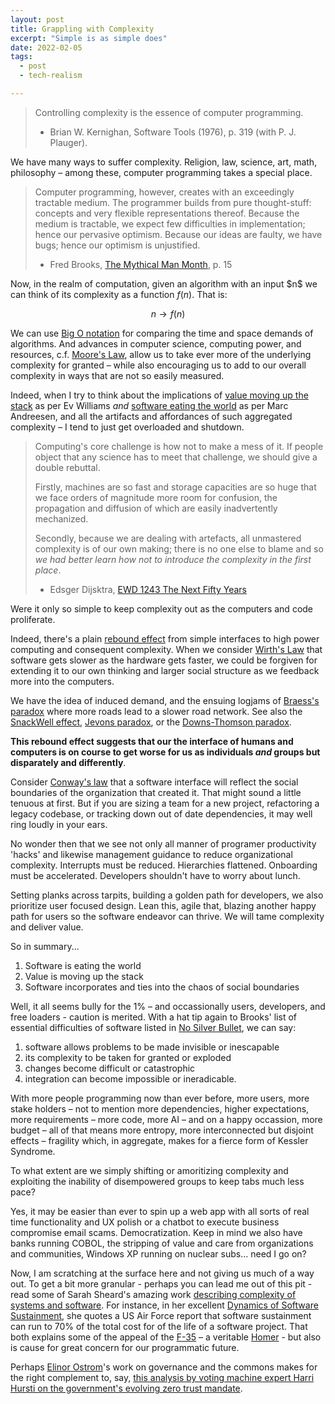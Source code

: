 ```yaml
---
layout: post
title: Grappling with Complexity
excerpt: "Simple is as simple does"
date: 2022-02-05
tags:
  - post
  - tech-realism

---
```



> Controlling complexity is the essence of computer programming.
> - Brian W. Kernighan, Software Tools (1976), p. 319 (with P. J. Plauger).

We have many ways to suffer complexity. Religion, law, science, art, math, philosophy – among these, computer programming takes a special place.

> Computer programming, however, creates with an exceedingly tractable medium. The programmer builds from pure thought-stuff: concepts and very flexible representations thereof.  Because the medium is tractable, we expect few difficulties in implementation; hence our pervasive optimism. Because our ideas are faulty, we have bugs; hence our optimism is unjustified.
> - Fred Brooks, [The Mythical Man Month](https://www.cs.drexel.edu/~yfcai/CS451/RequiredReadings/MythicalManMonth.pdf), p. 15

Now, in the realm of computation, given an algorithm with an input $n\$ we can think of its complexity as a function $f(n)$. That is:

$$ n \to f(n) $$

We can use [Big O notation](https://en.wikipedia.org/wiki/Big_O_notation) for comparing the time and space demands of algorithms. And advances in computer science, computing power, and resources, c.f. [Moore's Law](https://en.wikipedia.org/wiki/Moore%27s_law), allow us to take ever more of the underlying complexity for granted – while also encouraging us to add to our overall complexity in ways that are not so easily measured.

Indeed, when I try to think about the implications of [value moving up the stack](https://ev.medium.com/value-is-moving-up-the-stack-bc6d8ee797ff) as per Ev Williams _and_ [software eating the world](https://www.wsj.com/articles/SB10001424053111903480904576512250915629460) as per Marc Andreesen, and all the artifacts and affordances of such aggregated complexity – I tend to just get overloaded and shutdown.

> Computing's core challenge is how not to make a mess of it. If people object that any science has to meet that challenge, we should give a double rebuttal.
>
> Firstly, machines are so fast and storage capacities are so huge that we face orders of magnitude more room for confusion, the propagation and diffusion of which are easily inadvertently mechanized.
>
> Secondly, because we are dealing with artefacts, all unmastered complexity is of our own making; there is no one else to blame and so _we had better learn how not to introduce the complexity in the first place_.
> - Edsger Dijsktra, [EWD 1243 The Next Fifty Years](https://www.cs.utexas.edu/users/EWD/transcriptions/EWD12xx/EWD1243.html)

Were it only so simple to keep complexity out as the computers and code proliferate.

Indeed, there's a plain [rebound effect](https://en.wikipedia.org/wiki/Rebound_effect_(conservation)) from simple interfaces to high power computing and consequent complexity.  When we consider [Wirth's Law](https://en.wikipedia.org/wiki/Wirth%27s_law) that software gets slower as the hardware gets faster, we could be forgiven for extending it to our own thinking and larger social structure as we feedback more into the computers.

We have the idea of induced demand, and the ensuing logjams of [Braess's paradox](https://en.wikipedia.org/wiki/Braess%27s_paradox) where more roads lead to a slower road network.  See also the [SnackWell effect](https://en.wikipedia.org/wiki/SnackWell_effect), [Jevons paradox](https://en.wikipedia.org/wiki/Jevons_paradox), or the [Downs-Thomson paradox](https://en.wikipedia.org/wiki/Downs%E2%80%93Thomson_paradox).

**This rebound effect suggests that our the interface of humans and computers is on course to get worse for us as individuals _and_ groups but disparately and differently**.

Consider [Conway's law](https://en.wikipedia.org/wiki/Conway%27s_law) that a software interface will reflect the social boundaries of the organization that created it.  That might sound a little tenuous at first. But if you are sizing a team for a new project, refactoring a legacy codebase, or tracking down out of date dependencies, it may well ring loudly in your ears.

No wonder then that we see not only all manner of programer productivity 'hacks' and likewise management guidance to reduce organizational complexity. Interrupts must be reduced. Hierarchies flattened. Onboarding must be accelerated.  Developers shouldn't have to worry about lunch.  

Setting planks across tarpits, building a golden path for developers, we also prioritize user focused design. Lean this, agile that, blazing another happy path for users so the software endeavor can thrive. We will tame complexity and deliver value.

So in summary...

1. Software is eating the world
2. Value is moving up the stack
3. Software incorporates and ties into the chaos of social boundaries

Well, it all seems bully for the 1% – and occassionally users, developers, and free loaders - caution is merited. With a hat tip again to Brooks' list of essential difficulties of software listed in [No Silver Bullet](https://web.archive.org/web/20160910002130/http://worrydream.com/refs/Brooks-NoSilverBullet.pdf), we can say:

1. software allows problems to be made invisible or inescapable
2. its complexity to be taken for granted or exploded
3. changes become difficult or catastrophic 
4. integration can become impossible or ineradicable.

With more people programming now than ever before, more users, more stake holders – not to mention more dependencies, higher expectations, more requirements – more code, more AI – and on a happy occassion, more budget – all of that means more entropy, more interconnected but disjoint effects – fragility which, in aggregate, makes for a fierce form of Kessler Syndrome.

To what extent are we simply shifting or amoritizing complexity and exploiting the inability of disempowered groups to keep tabs much less pace?

Yes, it may be easier than ever to spin up a web app with all sorts of real time functionality and UX polish or a chatbot to execute business compromise email scams. Democratization. Keep in mind we also have banks running COBOL, the stripping of value and care from organizations and communities, Windows XP running on nuclear subs... need I go on?

Now, I am scratching at the surface here and not giving us much of a way out.  To get a bit more granular - perhaps you can lead me out of this pit - read some of Sarah Sheard's amazing work [describing complexity of systems and software](https://resources.sei.cmu.edu/asset_files/Presentation/2015_017_001_447399.pdf). For instance, in her excellent [Dynamics of Software Sustainment](https://resources.sei.cmu.edu/asset_files/Article/2014_101_001_446824.pdf), she quotes a US Air Force report that software sustainment can run to 70% of the total cost for of the life of a software project.  That both explains some of the appeal of the [F-35](https://www.reuters.com/article/us-usa-lockheed-f35/u-s-f-35-fighter-modernization-could-cost-16-billion-through-2024-idUSKCN1GK02M) – a veritable [Homer](https://simpsons.fandom.com/wiki/The_Homer) - but also is cause for great concern for our programmatic future. 

Perhaps [Elinor Ostrom](https://en.wikipedia.org/wiki/Elinor_Ostrom)'s work on governance and
the commons makes for the right complement to, say, [this analysis by voting machine expert Harri Hursti on the government's evolving zero trust mandate](https://www.youtube.com/watch?v=AvqcM36g5hg).
